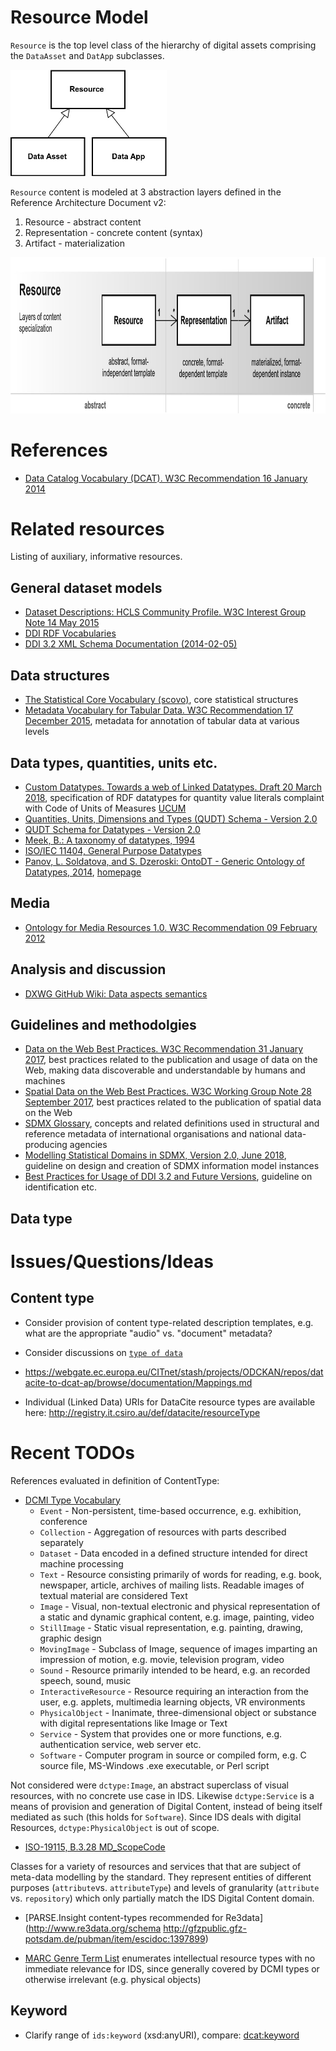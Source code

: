 # Resource Model

`Resource` is the top level class of the hierarchy of digital assets comprising the `DataAsset` and `DatApp` subclasses.

<!--- ![Resource taxonomy](figures/Resource_taxonomy.jpg) --->
<img src="figures/Resource_taxonomy.jpg" alt="Resource taxonomy" width="250px"></img>

`Resource` content is modeled at 3 abstraction layers defined in the Reference Architecture Document v2:

1. Resource - abstract content
2. Representation - concrete content (syntax)
3. Artifact - materialization

<!--- ![Resource model](figures/Resource.jpg) --->
<img src="figures/Resource.jpg" alt="Resource model" height="250px"></img>

# References
- [Data Catalog Vocabulary (DCAT). W3C Recommendation 16 January 2014](https://www.w3.org/TR/vocab-dcat/)

# Related resources

Listing of auxiliary, informative resources.

## General dataset models
- [Dataset Descriptions: HCLS Community Profile. W3C Interest Group Note 14 May 2015](https://www.w3.org/TR/hcls-dataset/)
- [DDI RDF Vocabularies](http://www.ddialliance.org/Specification/RDF)
- [DDI 3.2 XML Schema Documentation (2014-02-05)](https://www.ddialliance.org/Specification/DDI-Lifecycle/3.2/XMLSchema/FieldLevelDocumentation/)

## Data structures
- [The Statistical Core Vocabulary (scovo)](http://sw.joanneum.at/scovo/schema.html), core statistical structures
- [Metadata Vocabulary for Tabular Data. W3C Recommendation 17 December 2015](https://www.w3.org/TR/tabular-metadata/), metadata for annotation of tabular data at various levels

## Data types, quantities, units etc.
- [Custom Datatypes. Towards a web of Linked Datatypes. Draft 20 March 2018](https://ci.mines-stetienne.fr/lindt/v2/custom_datatypes.html), specification of RDF datatypes for quantity value literals complaint with Code of Units of Measures [UCUM](https://ci.mines-stetienne.fr/lindt/v2/custom_datatypes.html#bib-UCUM)
- [Quantities, Units, Dimensions and Types (QUDT) Schema - Version 2.0](http://www.qudt.org/doc/2017/DOC_SCHEMA-QUDT-v2.0.html)
- [QUDT Schema for Datatypes - Version 2.0](http://www.qudt.org/doc/2017/DOC_SCHEMA-QUDT-DATATYPES-v2.0.html)
- [Meek, B.: A taxonomy of datatypes, 1994](https://dl.acm.org/citation.cfm?id=185042&dl=ACM&coll=DL)
- [ISO/IEC 11404, General Purpose Datatypes](http://standards.iso.org/ittf/PubliclyAvailableStandards/c039479_ISO_IEC_11404_2007%28E%29.zip)
- [Panov, L. Soldatova, and S. Dzeroski: OntoDT - Generic Ontology of Datatypes, 2014](https://www.sciencedirect.com/science/article/pii/S0020025515005800), [homepage](http://www.ontodm.com/doku.php?id=ontodt)


## Media
- [Ontology for Media Resources 1.0. W3C Recommendation 09 February 2012](https://www.w3.org/TR/mediaont-10/)

## Analysis and discussion
- [DXWG GitHub Wiki: Data aspects semantics](https://github.com/w3c/dxwg/wiki/Data-aspects---semantics) 

## Guidelines and methodolgies
- [Data on the Web Best Practices. W3C Recommendation 31 January 2017](https://www.w3.org/TR/dwbp/), best practices related to the publication and usage of data on the Web, making data discoverable and understandable by humans and machines
- [Spatial Data on the Web Best Practices. W3C Working Group Note 28 September 2017](https://www.w3.org/TR/sdw-bp/), best practices related to the publication of spatial data on the Web
- [SDMX Glossary](https://sdmx.org/wp-content/uploads/SDMX_Glossary_Version_1_0_February_2016.docx), concepts and related definitions used in structural and reference metadata of international organisations and national data-producing agencies
- [Modelling Statistical Domains in SDMX, Version 2.0, June 2018](https://sdmx.org/wp-content/uploads/Modelling-statistical-domains-in-SDMX-v2-201806.docx), guideline on design and creation of SDMX information model instances
- [Best Practices for Usage of DDI 3.2 and Future Versions](https://www.ddialliance.org/system/files/DDI%203.2%20Best%20Practices_0.pdf), guideline on identification etc.

## Data type

# Issues/Questions/Ideas

## Content type
- Consider provision of content type-related description templates, e.g. what are the appropriate "audio" vs. "document" metadata?
- Consider discussions on [`type of data`](https://github.com/w3c/dxwg/issues/64)

- https://webgate.ec.europa.eu/CITnet/stash/projects/ODCKAN/repos/datacite-to-dcat-ap/browse/documentation/Mappings.md
- Individual (Linked Data) URIs for DataCite resource types are available here: http://registry.it.csiro.au/def/datacite/resourceType

# Recent TODOs

References evaluated in definition of ContentType:

- [DCMI Type Vocabulary](http://dublincore.org/documents/dcmi-type-vocabulary/#section-7-dcmi-type-vocabulary)
    - `Event` - Non-persistent, time-based occurrence, e.g. exhibition, conference
    - `Collection` - Aggregation of resources with parts described separately
    - `Dataset` - Data encoded in a defined structure intended for direct machine processing
    - `Text` - Resource consisting primarily of words for reading, e.g. book, newspaper, article, archives of mailing lists. Readable images of textual material are considered Text
    - `Image`  - Visual, non-textual electronic and physical representation of a static and dynamic graphical content, e.g. image, painting, video
    - `StillImage`  - Static visual representation, e.g. painting, drawing, graphic design
    - `MovingImage` - Subclass of Image, sequence of images imparting an impression of motion, e.g. movie, television program, video
    - `Sound` - Resource primarily intended to be heard, e.g. an recorded speech, sound, music
    - `InteractiveResource` - Resource requiring an interaction from the user, e.g. applets, multimedia learning objects, VR environments
    - `PhysicalObject` - Inanimate, three-dimensional object or substance with digital representations like Image or Text
    - `Service` - System that provides one or more functions, e.g. authentication service, web server etc.
    - `Software` - Computer program in source or compiled form, e.g. C source file, MS-Windows .exe executable, or Perl script

Not considered were `dctype:Image`, an abstract superclass of visual resources, with no concrete use case in IDS. Likewise
`dctype:Service` is a means of provision and generation of Digital Content, instead of being itself mediated as such
(this holds for `Software`). Since IDS deals with digital Resources, `dctype:PhysicalObject` is out of scope.

- [ISO-19115, B.3.28 MD_ScopeCode](https://geo-ide.noaa.gov/wiki/index.php?title=ISO_19115_and_19115-2_CodeList_Dictionaries#MD_ScopeCode)

 Classes for a variety of resources and services that that are subject of meta-data modelling by the standard.
 They represent entities of different purposes (`attribute`vs. `attributeType`) and levels of granularity (`attribute`
 vs. `repository`) which only partially match the IDS Digital Content domain.

- [PARSE.Insight content-types recommended for Re3data](http://www.re3data.org/schema http://gfzpublic.gfz-potsdam.de/pubman/item/escidoc:1397899)

- [MARC Genre Term List](http://id.loc.gov/vocabulary/marcgt.html) enumerates intellectual resource types with no immediate relevance for
 IDS, since generally covered by DCMI types or otherwise irrelevant (e.g. physical objects)


## Keyword
- Clarify range of `ids:keyword` (xsd:anyURI), compare: [dcat:keyword](https://www.w3.org/TR/vocab-dcat/#Property:dataset_keyword)


